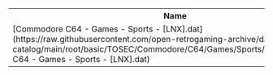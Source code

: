 <table>
<tr><th>Name</th><th>Size</th></tr>
<tr><td>[Commodore C64 - Games - Sports - [LNX].dat](https://raw.githubusercontent.com/open-retrogaming-archive/dat-catalog/main/root/basic/TOSEC/Commodore/C64/Games/Sports/[LNX]/Commodore C64 - Games - Sports - [LNX].dat)</td><td>97025</td></tr>
</table>
